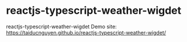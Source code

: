 # reactjs-typescript-weather-wigdet
reactjs-typescript-weather-wigdet
Demo site: https://taiducnguyen.github.io/reactjs-typescript-weather-wigdet/
